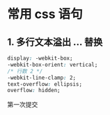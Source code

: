 # 常用 css 语句

## 1. 多行文本溢出 ... 替换

```css
display: -webkit-box;
-webkit-box-orient: vertical;
/* 行数 2 */
-webkit-line-clamp: 2;
text-overflow: ellipsis;
overflow: hidden;
```

第一次提交
